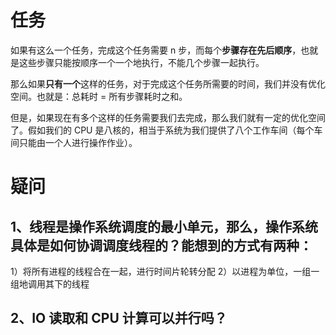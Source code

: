 # 任务

如果有这么一个任务，完成这个任务需要 n 步，而每个**步骤存在先后顺序**，也就是这些步骤只能按顺序一个一个地执行，不能几个步骤一起执行。

那么如果**只有一个**这样的任务，对于完成这个任务所需要的时间，我们并没有优化空间。也就是：总耗时 = 所有步骤耗时之和。

但是，如果现在有多个这样的任务需要我们去完成，那么我们就有一定的优化空间了。假如我们的 CPU 是八核的，相当于系统为我们提供了八个工作车间（每个车间只能由一个人进行操作作业）。

# 疑问

## 1、线程是操作系统调度的最小单元，那么，操作系统具体是如何协调调度线程的？能想到的方式有两种：

1）将所有进程的线程合在一起，进行时间片轮转分配
2）以进程为单位，一组一组地调用其下的线程

## 2、IO 读取和 CPU 计算可以并行吗？
